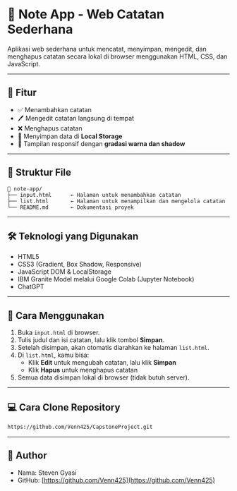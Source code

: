 # 📝 Note App - Web Catatan Sederhana

Aplikasi web sederhana untuk mencatat, menyimpan, mengedit, dan menghapus catatan secara lokal di browser menggunakan HTML, CSS, dan JavaScript.

---

## 🚀 Fitur

- ✅ Menambahkan catatan
- 🖊️ Mengedit catatan langsung di tempat
- ❌ Menghapus catatan
- 💾 Menyimpan data di **Local Storage**
- 🎨 Tampilan responsif dengan **gradasi warna dan shadow**

---

## 📁 Struktur File

```
📂 note-app/
├── input.html      ← Halaman untuk menambahkan catatan
├── list.html       ← Halaman untuk menampilkan dan mengelola catatan
└── README.md       ← Dokumentasi proyek
```

---

## 🛠️ Teknologi yang Digunakan

- HTML5
- CSS3 (Gradient, Box Shadow, Responsive)
- JavaScript DOM & LocalStorage
- IBM Granite Model melalui Google Colab (Jupyter Notebook)
- ChatGPT

---

## 📌 Cara Menggunakan

1. Buka `input.html` di browser.
2. Tulis judul dan isi catatan, lalu klik tombol **Simpan**.
3. Setelah disimpan, akan otomatis diarahkan ke halaman `list.html`.
4. Di `list.html`, kamu bisa:
   - Klik **Edit** untuk mengubah catatan, lalu klik **Simpan**
   - Klik **Hapus** untuk menghapus catatan
5. Semua data disimpan lokal di browser (tidak butuh server).

---

## 💻 Cara Clone Repository

```bash
https://github.com/Venn425/CapstoneProject.git
```


---

## 👤 Author

- Nama: Steven Gyasi  
- GitHub: [https://github.com/Venn425](https://github.com/Venn425)
